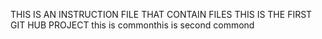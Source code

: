 THIS IS AN INSTRUCTION FILE THAT CONTAIN FILES
THIS IS THE FIRST GIT HUB PROJECT
this is commonthis is second commond
